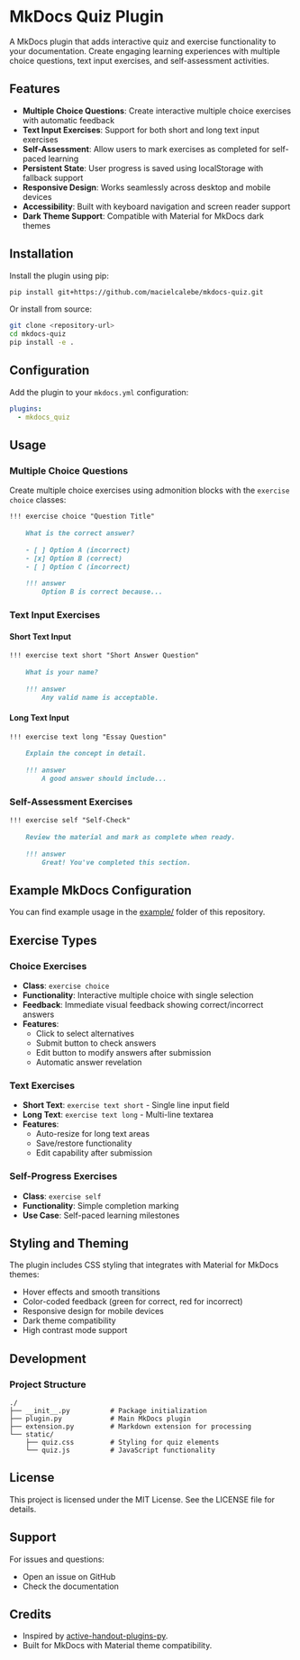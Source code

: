 # MkDocs Quiz Plugin

A MkDocs plugin that adds interactive quiz and exercise functionality to your documentation. Create engaging learning experiences with multiple choice questions, text input exercises, and self-assessment activities.

## Features

- **Multiple Choice Questions**: Create interactive multiple choice exercises with automatic feedback
- **Text Input Exercises**: Support for both short and long text input exercises
- **Self-Assessment**: Allow users to mark exercises as completed for self-paced learning
- **Persistent State**: User progress is saved using localStorage with fallback support
- **Responsive Design**: Works seamlessly across desktop and mobile devices
- **Accessibility**: Built with keyboard navigation and screen reader support
- **Dark Theme Support**: Compatible with Material for MkDocs dark themes

## Installation

Install the plugin using pip:

```bash
pip install git+https://github.com/macielcalebe/mkdocs-quiz.git
```

Or install from source:

```bash
git clone <repository-url>
cd mkdocs-quiz
pip install -e .
```

## Configuration

Add the plugin to your `mkdocs.yml` configuration:

```yaml
plugins:
  - mkdocs_quiz
```

## Usage

### Multiple Choice Questions

Create multiple choice exercises using admonition blocks with the `exercise choice` classes:

```markdown
!!! exercise choice "Question Title"
    
    What is the correct answer?
    
    - [ ] Option A (incorrect)
    - [x] Option B (correct)
    - [ ] Option C (incorrect)
    
    !!! answer
        Option B is correct because...
```

### Text Input Exercises

#### Short Text Input

```markdown
!!! exercise text short "Short Answer Question"
    
    What is your name?
    
    !!! answer
        Any valid name is acceptable.
```

#### Long Text Input

```markdown
!!! exercise text long "Essay Question"
    
    Explain the concept in detail.
    
    !!! answer
        A good answer should include...
```

### Self-Assessment Exercises

```markdown
!!! exercise self "Self-Check"
    
    Review the material and mark as complete when ready.
    
    !!! answer
        Great! You've completed this section.
```

## Example MkDocs Configuration

You can find example usage in the [example/](https://github.com/macielcalebe/mkdocs-quiz/tree/main/example) folder of this repository.

## Exercise Types

### Choice Exercises
- **Class**: `exercise choice`
- **Functionality**: Interactive multiple choice with single selection
- **Feedback**: Immediate visual feedback showing correct/incorrect answers
- **Features**: 
  - Click to select alternatives
  - Submit button to check answers
  - Edit button to modify answers after submission
  - Automatic answer revelation

### Text Exercises
- **Short Text**: `exercise text short` - Single line input field
- **Long Text**: `exercise text long` - Multi-line textarea
- **Features**:
  - Auto-resize for long text areas
  - Save/restore functionality
  - Edit capability after submission

### Self-Progress Exercises
- **Class**: `exercise self`
- **Functionality**: Simple completion marking
- **Use Case**: Self-paced learning milestones

## Styling and Theming

The plugin includes CSS styling that integrates with Material for MkDocs themes:

- Hover effects and smooth transitions
- Color-coded feedback (green for correct, red for incorrect)
- Responsive design for mobile devices
- Dark theme compatibility
- High contrast mode support

## Development

### Project Structure

```
./
├── __init__.py          # Package initialization
├── plugin.py            # Main MkDocs plugin
├── extension.py         # Markdown extension for processing
└── static/
    ├── quiz.css         # Styling for quiz elements
    └── quiz.js          # JavaScript functionality
```

## License

This project is licensed under the MIT License. See the LICENSE file for details.

## Support

For issues and questions:
- Open an issue on GitHub
- Check the documentation

## Credits

- Inspired by [active-handout-plugins-py](https://github.com/insper-education/active-handout-plugins-py.git).
- Built for MkDocs with Material theme compatibility.